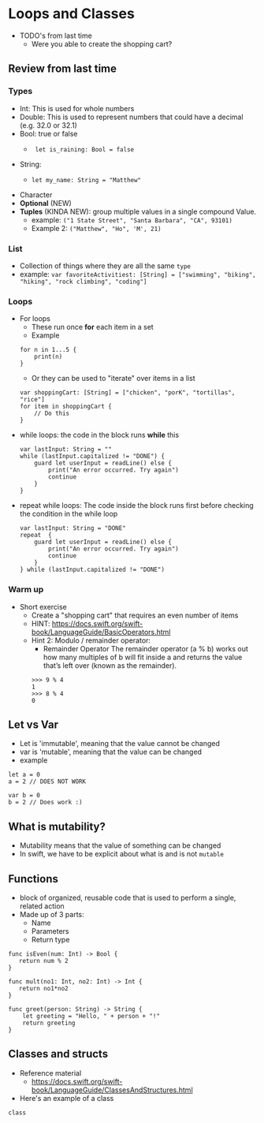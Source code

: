 # Loops and Classes
- TODO's from last time
    - Were you able to create the shopping cart?
## Review from last time
### Types
- Int: This is used for whole numbers
- Double: This is used to represent numbers that could have a decimal (e.g. 32.0 or 32.1)
- Bool: true or false
     - ```
        let is_raining: Bool = false
        ```
- String: 
    - ```
      let my_name: String = "Matthew"
      ```
- Character
- __Optional__ (NEW)
- __Tuples__ (KINDA NEW): group multiple values in a single compound Value.
    - example: `("1 State Street", "Santa Barbara", "CA", 93101)`
    - Example 2: `("Matthew", "Ho", 'M', 21)`
### List 
- Collection of things where they are all the same `type`
- example: `var favoriteActivitiest: [String] = ["swimming", "biking", "hiking", "rock climbing", "coding"]`
### Loops
- For loops
    - These run once **for** each item in a set
    - Example
    ```
    for n in 1...5 {
        print(n)
    }
    ```
    - Or they can be used to "iterate" over items in a list
    ```
    var shoppingCart: [String] = ["chicken", "porK", "tortillas", "rice"]
    for item in shoppingCart {
        // Do this
    }

    ```
- while loops: the code in the block runs **while** this 
    ```
    var lastInput: String = ""
    while (lastInput.capitalized != "DONE") {
        guard let userInput = readLine() else {
            print("An error occurred. Try again")
            continue
        }
    }
    ```
- repeat while loops: The code inside the block runs first before checking the condition in the while loop
    ```
    var lastInput: String = "DONE"
    repeat  {
        guard let userInput = readLine() else {
            print("An error occurred. Try again")
            continue
        }
    } while (lastInput.capitalized != "DONE")
    ```

### Warm up
- Short exercise
    - Create a "shopping cart" that requires an even number of items
    - HINT: https://docs.swift.org/swift-book/LanguageGuide/BasicOperators.html
    - Hint 2: Modulo / remainder operator:
        - Remainder Operator
    The remainder operator (a % b) works out how many multiples of b will fit inside a and returns the value that’s left over (known as the remainder).
        ```
        >>> 9 % 4 
        1
        >>> 8 % 4
        0
        ```

## Let vs Var
- Let is 'immutable', meaning that the value cannot be changed
- var is 'mutable', meaning that the value can be changed
- example
```
let a = 0
a = 2 // DOES NOT WORK

var b = 0
b = 2 // Does work :)
```

## What is mutability? 
- Mutability means that the value of something can be changed
- In swift, we have to be explicit about what is and is not `mutable`

## Functions
- block of organized, reusable code that is used to perform a single, related action 
- Made up of 3 parts:
    - Name
    - Parameters
    - Return type

```
func isEven(num: Int) -> Bool {
   return num % 2 
}
```
```
func mult(no1: Int, no2: Int) -> Int {
   return no1*no2
}
```
```
func greet(person: String) -> String {
    let greeting = "Hello, " + person + "!"
    return greeting
}
```

## Classes and structs
- Reference material 
    - https://docs.swift.org/swift-book/LanguageGuide/ClassesAndStructures.html
- Here's an example of a class 
```
class 
```
